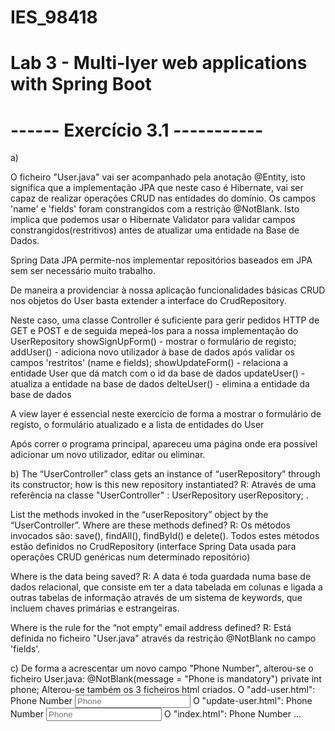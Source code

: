 # IES_98418
# Lab 3 - Multi-lyer web applications with Spring Boot

# ------ Exercício 3.1 -----------
a)

O ficheiro "User.java" vai ser acompanhado pela anotação @Entity, isto significa que a implementação JPA que neste caso é Hibernate, vai ser capaz de realizar operações CRUD nas entidades do domínio.
Os campos 'name' e 'fields' foram constrangidos com a restrição @NotBlank. Isto implica que podemos usar o Hibernate Validator para validar campos constrangidos(restritivos) antes de atualizar uma entidade na Base de Dados.

Spring Data JPA permite-nos implementar repositórios baseados em JPA sem ser necessário muito trabalho.

De maneira a providenciar à nossa aplicação funcionalidades básicas CRUD nos objetos do User basta extender a interface do CrudRepository.

Neste caso, uma classe Controller é suficiente para gerir pedidos HTTP de GET  e POST e de seguida mepeá-los para a nossa implementação do UserRepository
	showSignUpForm() - mostrar o formulário de registo;
	addUser() - adiciona novo utilizador à base de dados após validar os campos 'restritos' (name e fields);
	showUpdateForm() - relaciona a entidade User que dá match com o id da base de dados
	updateUser() - atualiza a entidade na base de dados
	delteUser() - elimina a entidade da base de dados
	
A view layer é essencial neste exercício de forma a mostrar o formulário de registo, o formulário atualizado e a lista de entidades do User

Após correr o programa principal, apareceu uma página onde era possível adicionar um novo utilizador, editar ou eliminar.
 
b)
The “UserController” class gets an instance of “userRepository” through its constructor; how
is this new repository instantiated?
R: Através de uma referência na classe "UserController" : UserRepository userRepository; .

List the methods invoked in the “userRepository” object by the “UserController”. Where are
these methods defined?
R: Os métodos invocados são: save(), findAll(), findById() e delete(). Todos estes métodos estão definidos no CrudRepository (interface Spring Data usada para operações CRUD genéricas num determinado repositório)

Where is the data being saved?
R: A data é toda guardada numa base de dados relacional, que consiste em ter a data tabelada em colunas e ligada a outras tabelas de informação através de um sistema de keywords, que incluem chaves primárias e estrangeiras.

Where is the rule for the “not empty” email address defined?
R: Está definida no ficheiro "User.java" através da restrição @NotBlank no campo 'fields'.

c)
De forma a acrescentar um novo campo "Phone Number", alterou-se o ficheiro User.java:
	@NotBlank(message = "Phone is mandatory")
    	private int phone;
Alterou-se também os 3 ficheiros html criados. O "add-user.html":
	<label for="phone">Phone Number</label>
        <input type="text" th:field="*{phone}" id="phone" placeholder="Phone">
        <span th:if="${#fields.hasErrors('phone')}" th:errors="*{phone}"></span>
O "update-user.html":
	<label for="phone">Phone Number</label>
        <input type="text" th:field="*{phone}" id="phone" placeholder="Phone">
        <span th:if="${#fields.hasErrors('phone')}" th:errors="*{phone}"></span>
O "index.html":
	<th>Phone Number</th>
	...
	<td th:text="${user.phone}"></td>

